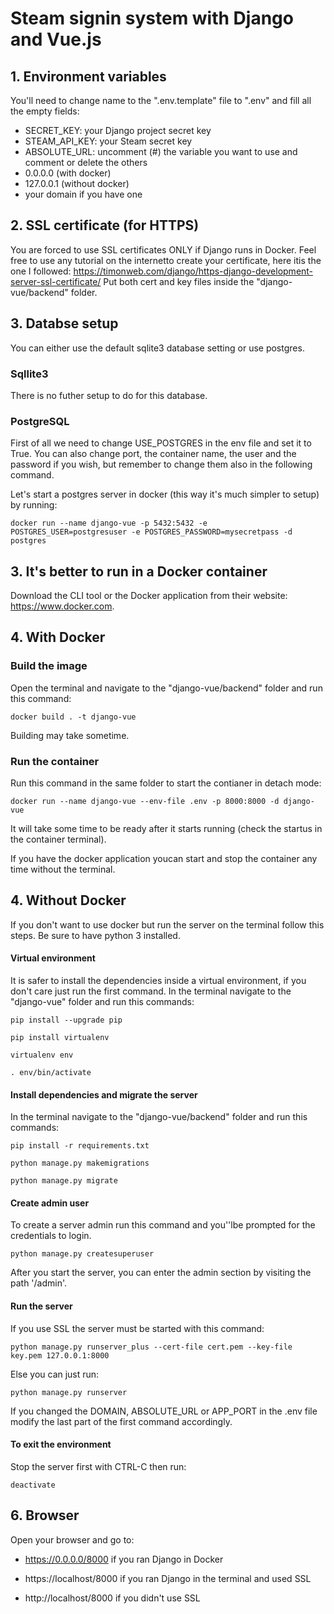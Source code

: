 # Steam signin system with Django and Vue.js

## 1. Environment variables

You'll need to change name to the ".env.template" file to ".env" and fill all the empty fields:
- SECRET_KEY: your Django project secret key
- STEAM_API_KEY: your Steam secret key
- ABSOLUTE_URL: uncomment (#) the variable you want to use and comment or delete the others
 - 0.0.0.0 (with docker)
 - 127.0.0.1 (without docker)
 - your domain if you have one

## 2. SSL certificate (for HTTPS)

You are forced to use SSL certificates ONLY if Django runs in Docker.
Feel free to use any tutorial on the internetto create your certificate, here itis the one I followed: https://timonweb.com/django/https-django-development-server-ssl-certificate/
Put both cert and key files inside the "django-vue/backend" folder.

## 3. Databse setup

You can either use the default sqlite3 database setting or use postgres.

### Sqllite3

There is no futher setup to do for this database.

### PostgreSQL

First of all we need to change USE_POSTGRES in the env file and set it to True.
You can also change port, the container name, the user and the password if you wish, but remember to change them also in the following command.

Let's start a postgres server in docker (this way it's much simpler to setup) by running:

`docker run --name django-vue -p 5432:5432 -e POSTGRES_USER=postgresuser -e POSTGRES_PASSWORD=mysecretpass -d postgres`

## 3. It's better to run in a Docker container

Download the CLI tool or the Docker application from their website: https://www.docker.com.

## 4. With Docker

### Build the image

Open the terminal and navigate to the "django-vue/backend" folder and run this command:

`docker build . -t django-vue`

Building may take sometime.

### Run the container

Run this command in the same folder to start the contianer in detach mode:

`docker run --name django-vue --env-file .env -p 8000:8000 -d django-vue`

It will take some time to be ready after it starts running (check the startus in the container terminal).

If you have the docker application youcan start and stop the container  any time without the terminal.

## 4. Without Docker

If you don't want to use docker but run the server on the terminal follow this steps.
Be sure to have python 3 installed.

#### Virtual environment

It is safer to install the dependencies inside a virtual environment, if you don't care just run the first command.
In the terminal navigate to the "django-vue" folder and run this commands:

`pip install --upgrade pip`

`pip install virtualenv`

`virtualenv env`

`. env/bin/activate`

#### Install dependencies and migrate the server

In the terminal navigate to the "django-vue/backend" folder and run this commands:

`pip install -r requirements.txt`

`python manage.py makemigrations`

`python manage.py migrate`

#### Create admin user

To create a server admin run this command and you''lbe prompted for the credentials to login.

`python manage.py createsuperuser`

After you start the server, you can enter the admin section by visiting the path '/admin'.

#### Run the server

If you use SSL the server must be started with this command:

`python manage.py runserver_plus --cert-file cert.pem --key-file key.pem 127.0.0.1:8000`

Else you can just run:

`python manage.py runserver`

If you changed the DOMAIN, ABSOLUTE_URL or APP_PORT in the .env file modify the last part of the first command accordingly.

#### To exit the environment

Stop the server first with CTRL-C then run:

`deactivate`

## 6. Browser

Open your browser and go to:

- https://0.0.0.0/8000 if you ran Django in Docker

- https://localhost/8000 if you ran Django in the terminal and used SSL

- http://localhost/8000 if you didn't use SSL
